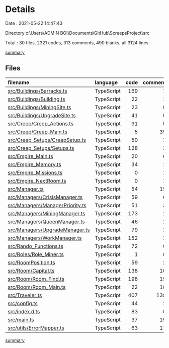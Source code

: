 # Details

Date : 2021-05-22 14:47:43

Directory c:\Users\ADMIN BOI\Documents\GitHub\ScreepsProject\src

Total : 30 files,  2321 codes, 313 comments, 490 blanks, all 3124 lines

[summary](results.md)

## Files
| filename | language | code | comment | blank | total |
| :--- | :--- | ---: | ---: | ---: | ---: |
| [src/Buildings/Barracks.ts](/src/Buildings/Barracks.ts) | TypeScript | 169 | 7 | 26 | 202 |
| [src/Buildings/Building.ts](/src/Buildings/Building.ts) | TypeScript | 22 | 1 | 6 | 29 |
| [src/Buildings/MiningSite.ts](/src/Buildings/MiningSite.ts) | TypeScript | 23 | 0 | 7 | 30 |
| [src/Buildings/UpgradeSite.ts](/src/Buildings/UpgradeSite.ts) | TypeScript | 41 | 0 | 6 | 47 |
| [src/Creep/Creep_Actions.ts](/src/Creep/Creep_Actions.ts) | TypeScript | 91 | 0 | 14 | 105 |
| [src/Creep/Creep_Main.ts](/src/Creep/Creep_Main.ts) | TypeScript | 5 | 39 | 4 | 48 |
| [src/Creep_Setups/CreepSetup.ts](/src/Creep_Setups/CreepSetup.ts) | TypeScript | 50 | 3 | 18 | 71 |
| [src/Creep_Setups/Setups.ts](/src/Creep_Setups/Setups.ts) | TypeScript | 128 | 2 | 40 | 170 |
| [src/Empire_Main.ts](/src/Empire_Main.ts) | TypeScript | 20 | 6 | 11 | 37 |
| [src/Empire_Memory.ts](/src/Empire_Memory.ts) | TypeScript | 34 | 1 | 5 | 40 |
| [src/Empire_Missions.ts](/src/Empire_Missions.ts) | TypeScript | 0 | 1 | 1 | 2 |
| [src/Empire_NextRoom.ts](/src/Empire_NextRoom.ts) | TypeScript | 0 | 1 | 1 | 2 |
| [src/Manager.ts](/src/Manager.ts) | TypeScript | 54 | 15 | 14 | 83 |
| [src/Managers/CrisisManager.ts](/src/Managers/CrisisManager.ts) | TypeScript | 59 | 6 | 12 | 77 |
| [src/Managers/ManagerPriority.ts](/src/Managers/ManagerPriority.ts) | TypeScript | 51 | 3 | 16 | 70 |
| [src/Managers/MiningManager.ts](/src/Managers/MiningManager.ts) | TypeScript | 173 | 1 | 31 | 205 |
| [src/Managers/QueenManager.ts](/src/Managers/QueenManager.ts) | TypeScript | 46 | 1 | 11 | 58 |
| [src/Managers/UpgradeManager.ts](/src/Managers/UpgradeManager.ts) | TypeScript | 79 | 1 | 11 | 91 |
| [src/Managers/WorkManager.ts](/src/Managers/WorkManager.ts) | TypeScript | 152 | 3 | 17 | 172 |
| [src/Rando_Functions.ts](/src/Rando_Functions.ts) | TypeScript | 72 | 0 | 16 | 88 |
| [src/Roles/Role_Miner.ts](/src/Roles/Role_Miner.ts) | TypeScript | 1 | 0 | 1 | 2 |
| [src/RoomPosition.ts](/src/RoomPosition.ts) | TypeScript | 59 | 2 | 8 | 69 |
| [src/Room/Capital.ts](/src/Room/Capital.ts) | TypeScript | 138 | 10 | 31 | 179 |
| [src/Room/Room_Find.ts](/src/Room/Room_Find.ts) | TypeScript | 198 | 15 | 32 | 245 |
| [src/Room/Room_Main.ts](/src/Room/Room_Main.ts) | TypeScript | 22 | 18 | 9 | 49 |
| [src/Traveler.ts](/src/Traveler.ts) | TypeScript | 407 | 139 | 105 | 651 |
| [src/config.ts](/src/config.ts) | TypeScript | 44 | 2 | 4 | 50 |
| [src/index.d.ts](/src/index.d.ts) | TypeScript | 83 | 0 | 16 | 99 |
| [src/main.ts](/src/main.ts) | TypeScript | 37 | 19 | 6 | 62 |
| [src/utils/ErrorMapper.ts](/src/utils/ErrorMapper.ts) | TypeScript | 63 | 17 | 11 | 91 |

[summary](results.md)